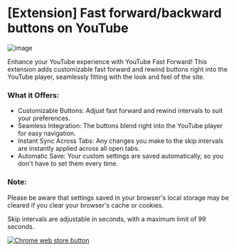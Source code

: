 # [Extension] Fast forward/backward buttons on YouTube

![image](https://github.com/prslv/youtube-fast-forward/assets/104658946/44dd7306-1b9d-4cda-91b4-edfc4d448397)

Enhance your YouTube experience with YouTube Fast Forward! This extension adds customizable fast forward and rewind buttons right into the YouTube player, seamlessly fitting with the look and feel of the site.

### What it Offers:
- Customizable Buttons: Adjust fast forward and rewind intervals to suit your preferences.
- Seamless Integration: The buttons blend right into the YouTube player for easy navigation.
- Instant Sync Across Tabs: Any changes you make to the skip intervals are instantly applied across all open tabs.
- Automatic Save: Your custom settings are saved automatically, so you don't have to set them every time.

### Note: 
Please be aware that settings saved in your browser's local storage may be cleared if you clear your browser's cache or cookies.

Skip intervals are adjustable in seconds, with a maximum limit of 99 seconds.

[![Chrome web store button](https://github.com/prslv/youtube-fast-forward/assets/104658946/cb84192d-54ac-4707-a304-6618837e6dab)](https://chrome.google.com/webstore/detail/pknkmgaijamjmeeglhmgkpfgbkogkbob)
